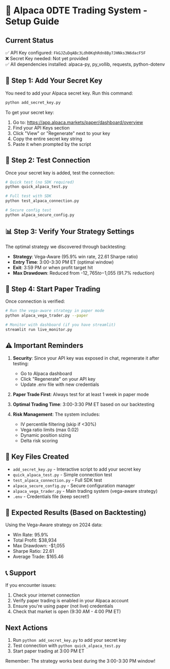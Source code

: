 # 🚀 Alpaca 0DTE Trading System - Setup Guide

## Current Status
✅ API Key configured: `FkGJZuDqABc3Ldh0KqhRdn8By7JHNks3N6dacF5F`  
❌ Secret Key needed: Not yet provided  
✅ All dependencies installed: alpaca-py, py_vollib, requests, python-dotenv  

## 🔑 Step 1: Add Your Secret Key

You need to add your Alpaca secret key. Run this command:

```bash
python add_secret_key.py
```

To get your secret key:
1. Go to: https://app.alpaca.markets/paper/dashboard/overview
2. Find your API Keys section
3. Click "View" or "Regenerate" next to your key
4. Copy the entire secret key string
5. Paste it when prompted by the script

## 🧪 Step 2: Test Connection

Once your secret key is added, test the connection:

```bash
# Quick test (no SDK required)
python quick_alpaca_test.py

# Full test with SDK
python test_alpaca_connection.py

# Secure config test
python alpaca_secure_config.py
```

## 📊 Step 3: Verify Your Strategy Settings

The optimal strategy we discovered through backtesting:
- **Strategy**: Vega-Aware (95.9% win rate, 22.61 Sharpe ratio)
- **Entry Time**: 3:00-3:30 PM ET (optimal window)
- **Exit**: 3:59 PM or when profit target hit
- **Max Drawdown**: Reduced from -$12,765 to -$1,055 (91.7% reduction)

## 🤖 Step 4: Start Paper Trading

Once connection is verified:

```bash
# Run the vega-aware strategy in paper mode
python alpaca_vega_trader.py --paper

# Monitor with dashboard (if you have streamlit)
streamlit run live_monitor.py
```

## ⚠️ Important Reminders

1. **Security**: Since your API key was exposed in chat, regenerate it after testing:
   - Go to Alpaca dashboard
   - Click "Regenerate" on your API key
   - Update .env file with new credentials

2. **Paper Trade First**: Always test for at least 1 week in paper mode

3. **Optimal Trading Time**: 3:00-3:30 PM ET based on our backtesting

4. **Risk Management**: The system includes:
   - IV percentile filtering (skip if <30%)
   - Vega ratio limits (max 0.02)
   - Dynamic position sizing
   - Delta risk scoring

## 📁 Key Files Created

- `add_secret_key.py` - Interactive script to add your secret key
- `quick_alpaca_test.py` - Simple connection test
- `test_alpaca_connection.py` - Full SDK test
- `alpaca_secure_config.py` - Secure configuration manager
- `alpaca_vega_trader.py` - Main trading system (vega-aware strategy)
- `.env` - Credentials file (keep secret!)

## 🎯 Expected Results (Based on Backtesting)

Using the Vega-Aware strategy on 2024 data:
- Win Rate: 95.9%
- Total Profit: $38,934
- Max Drawdown: -$1,055
- Sharpe Ratio: 22.61
- Average Trade: $165.46

## 📞 Support

If you encounter issues:
1. Check your internet connection
2. Verify paper trading is enabled in your Alpaca account
3. Ensure you're using paper (not live) credentials
4. Check that market is open (9:30 AM - 4:00 PM ET)

## Next Actions

1. Run `python add_secret_key.py` to add your secret key
2. Test connection with `python quick_alpaca_test.py`
3. Start paper trading at 3:00 PM ET

Remember: The strategy works best during the 3:00-3:30 PM window!